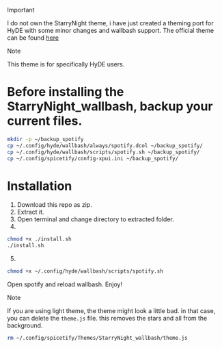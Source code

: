 > [!IMPORTANT]
> I do not own the StarryNight theme, i have just created a theming port for HyDE with some minor changes and wallbash support. The official theme can be found [here](https://github.com/spicetify/spicetify-themes/tree/master/StarryNight)

> [!NOTE]
> This theme is for specifically HyDE users.

# Before installing the StarryNight_wallbash, backup your current files.
```sh
mkdir -p ~/backup_spotify
cp ~/.config/hyde/wallbash/always/spotify.dcol ~/backup_spotify/
cp ~/.config/hyde/wallbash/scripts/spotify.sh ~/backup_spotify/
cp ~/.config/spicetify/config-xpui.ini ~/backup_spotify/
```

# Installation

1. Download this repo as zip.
2. Extract it.
3. Open terminal and change directory to extracted folder.
4.
```sh
chmod +x ./install.sh
./install.sh
```
5.
```sh
chmod +x ~/.config/hyde/wallbash/scripts/spotify.sh
```
Open spotify and reload wallbash. Enjoy!


> [!Note]
> If you are using light theme, the theme might look a little bad. in that case, you can delete the `theme.js` file. 
> this removes the stars and all from the background.
> ```sh
> rm ~/.config/spicetify/Themes/StarryNight_wallbash/theme.js
> ```
